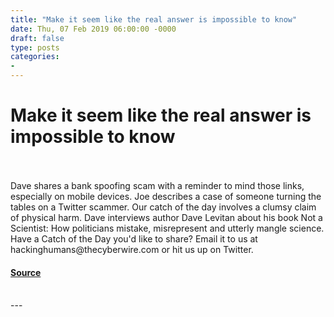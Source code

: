 ```yaml
---
title: "Make it seem like the real answer is impossible to know"
date: Thu, 07 Feb 2019 06:00:00 -0000
draft: false
type: posts
categories: 
- 
---
```

# Make it seem like the real answer is impossible to know

<br/>

<br/>
Dave shares a bank spoofing scam with a reminder to mind those links, especially on mobile devices. Joe describes a case of someone turning the tables on a Twitter scammer. Our catch of the day involves a clumsy claim of physical harm. Dave interviews author Dave Levitan about his book Not a Scientist: How politicians mistake, misrepresent and utterly mangle science. Have a Catch of the Day you'd like to share? Email it to us at hackinghumans@thecyberwire.com or hit us up on Twitter.

#### [Source](https://thecyberwire.com/podcasts/hacking-humans/35/notes)

<br/>
---
